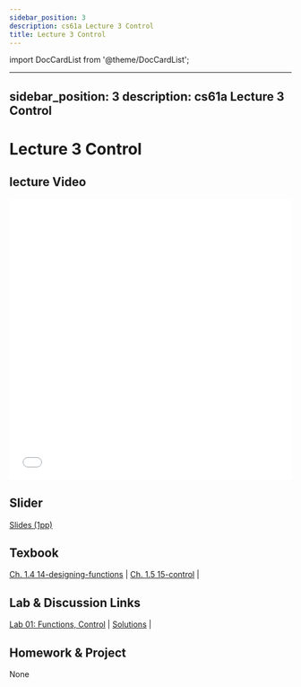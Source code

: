 ```yaml
---
sidebar_position: 3
description: cs61a Lecture 3 Control
title: Lecture 3 Control
---
```


import DocCardList from '@theme/DocCardList';

---
sidebar_position: 3
description: cs61a  Lecture 3 Control
---
# Lecture 3 Control
## lecture Video

<iframe src="//player.bilibili.com/player.html?aid=277746636&bvid=BV17c411f78k&cid=1311465503&p=1&high_quality=1&danmaku=0" scrolling="no" border="0" frameborder="no" framespacing="0" allowfullscreen="true" allowfullscreen="allowfullscreen" width="100%" height="500" scrolling="no" frameborder="0" sandbox="allow-top-navigation allow-same-origin allow-forms allow-scripts"> </iframe>

## Slider
[Slides (1pp)](/resource/cs61a/03-Control_1pp.pdf)
## Texbook
[Ch. 1.4 14-designing-functions](https://www.composingprograms.com/pages/14-designing-functions.html) | [Ch. 1.5 15-control](https://www.composingprograms.com/pages/15-control.html) | 

## Lab & Discussion Links
[Lab 01: Functions, Control](./lab/lab01.md) | [Solutions](./lab/sol-lab01.md) | 

## Homework & Project
None


<DocCardList />

